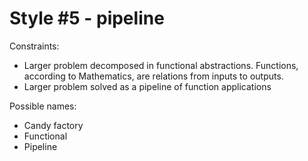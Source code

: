 Style #5 - pipeline
==============================

Constraints:

- Larger problem decomposed in functional abstractions. Functions, according to Mathematics, are relations from inputs to outputs.
- Larger problem solved as a pipeline of function applications

Possible names:

- Candy factory
- Functional
- Pipeline